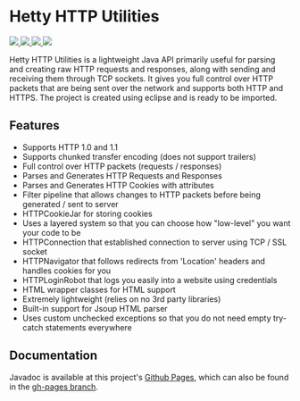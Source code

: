 # Hetty HTTP Utilities
<p align="left">
	<a href="https://travis-ci.org/rubenchristoffer/Hetty-HTTP-Utilities">
		<img src="https://travis-ci.org/rubenchristoffer/Hetty-HTTP-Utilities.svg?branch=master" />
	</a>
	<a href="../../releases/latest">
		<img src="https://img.shields.io/github/v/release/rubenchristoffer/Hetty-HTTP-Utilities.svg?style=flat" />
	</a>
	<a href="../../blob/master/LICENSE">
		<img src="https://img.shields.io/github/license/rubenchristoffer/Hetty-HTTP-Utilities.svg?style=flat" />
	</a>
	<a href="https://www.java.com/en/download/">
		<img src="https://img.shields.io/badge/java%20requirement-SE%207-yellow.svg" />
	</a>
</p>

Hetty HTTP Utilities is a lightweight Java API primarily useful for parsing and creating raw HTTP requests and responses, along with sending and receiving them through TCP sockets. It gives you full control over HTTP packets that are being sent over the network and supports both HTTP and HTTPS. The project is created using eclipse and is ready to be imported. 

## Features
- Supports HTTP 1.0 and 1.1
- Supports chunked transfer encoding (does not support trailers)
- Full control over HTTP packets (requests / responses)
- Parses and Generates HTTP Requests and Responses
- Parses and Generates HTTP Cookies with attributes
- Filter pipeline that allows changes to HTTP packets before being generated / sent to server
- HTTPCookieJar for storing cookies
- Uses a layered system so that you can choose how "low-level" you want your code to be
- HTTPConnection that established connection to server using TCP / SSL socket
- HTTPNavigator that follows redirects from 'Location' headers and handles cookies for you
- HTTPLoginRobot that logs you easily into a website using credentials
- HTML wrapper classes for HTML support
- Extremely lightweight (relies on no 3rd party libraries)
- Built-in support for Jsoup HTML parser
- Uses custom unchecked exceptions so that you do not need empty try-catch statements everywhere

## Documentation
Javadoc is available at this project's <a href="https://rubenchristoffer.github.io/Hetty-HTTP-Utilities/">Github Pages</a>, which can also be found in the <a href="../../tree/gh-pages">gh-pages branch</a>. 
